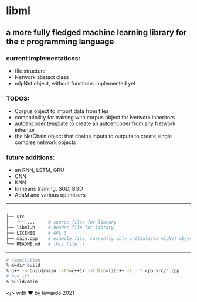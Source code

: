 # libml
## a more fully fledged machine learning library for the c programming language
### current implementations:
+ file structure
+ Network abstact class
+ mlpNet object, without functions implemented yet
### TODOS:
+ Corpus object to import data from files
+ compatibility for training with corpus object for Network inheritors
+ autoencoder template to create an autoencoder from any Network inheritor
+ the NetChain object that chains inputs to outputs to create single comples network objects
### future additions:
+ an RNN, LSTM, GRU 
+ CNN 
+ KNN 
+ k-means training, SGD, BGD 
+ AdaM and various optimisers

---
```bash
.
├── src
│   └── ...     # source files for library
├── libml.h     # header file for library
├── LICENSE     # GPL 3
├── main.cpp    # example file, currently only initialises mlpNet object
└── README.md   # this file :)
```
---
```bash
# compilation
% mkdir build
% g++ -o build/main -std=c++17 -stdlib=libc++ -I . *.cpp src/*.cpp
# run it!
% build/main
```
</> with ❤️ by lewardo 2021